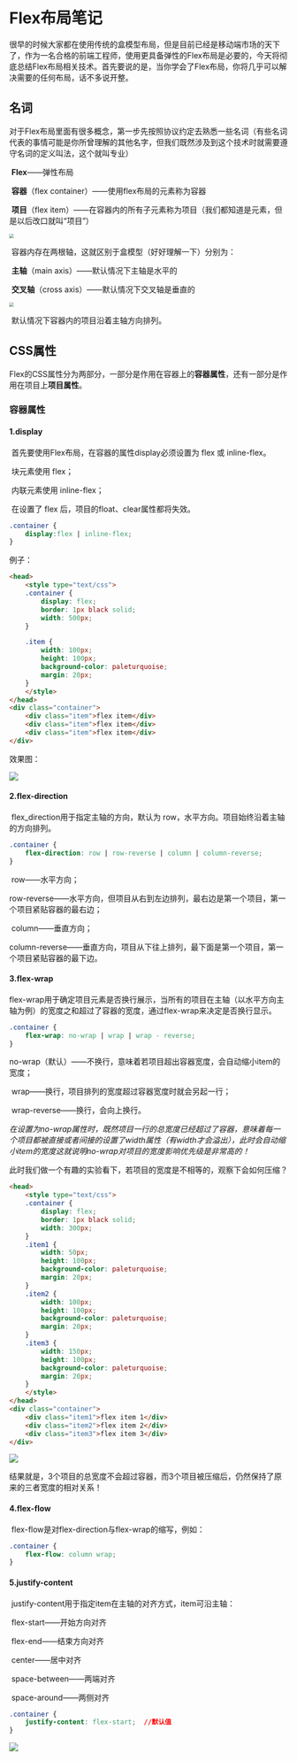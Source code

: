 # Flex布局笔记

​		很早的时候大家都在使用传统的盒模型布局，但是目前已经是移动端市场的天下了，作为一名合格的前端工程师，使用更具备弹性的Flex布局是必要的，今天将彻底总结Flex布局相关技术。首先要说的是，当你学会了Flex布局，你将几乎可以解决需要的任何布局，话不多说开整。



## 名词

​		对于Flex布局里面有很多概念，第一步先按照协议约定去熟悉一些名词（有些名词代表的事情可能是你所曾理解的其他名字，但我们既然涉及到这个技术时就需要遵守名词的定义叫法，这个就叫专业）

​		**Flex**——弹性布局

​		**容器**（flex container）——使用flex布局的元素称为容器

​		**项目**（flex item）——在容器内的所有子元素称为项目（我们都知道是元素，但是以后改口就叫“项目”）

<img src="image\flex_20220409151145.jpg" style="zoom:50%;" />

​		容器内存在两根轴，这就区别于盒模型（好好理解一下）分别为：

​		**主轴**（main axis）——默认情况下主轴是水平的

​		**交叉轴**（cross axis）——默认情况下交叉轴是垂直的

<img src="image\flex_20220409151605.jpg" style="zoom:50%;" />

​		默认情况下容器内的项目沿着主轴方向排列。

## CSS属性

​		Flex的CSS属性分为两部分，一部分是作用在容器上的**容器属性**，还有一部分是作用在项目上**项目属性**。

### 容器属性

#### 1.display

​		首先要使用Flex布局，在容器的属性display必须设置为 flex 或 inline-flex。

​		块元素使用 flex；

​		内联元素使用 inline-flex；

​		在设置了 flex 后，项目的float、clear属性都将失效。

```css
.container {
    display:flex | inline-flex;
}
```

例子：

```html
<head>
    <style type="text/css">
    .container {
        display: flex;
        border: 1px black solid;
        width: 500px;
    }

    .item {
        width: 100px;
        height: 100px;
        background-color: paleturquoise;
        margin: 20px;
    }
    </style>
</head>
<div class="container">
    <div class="item">flex item</div>
    <div class="item">flex item</div>
    <div class="item">flex item</div>
</div>
```

效果图：

<img src="image\flex_20220409152444.png" />

#### 2.flex-direction

​		flex_direction用于指定主轴的方向，默认为 row，水平方向。项目始终沿着主轴的方向排列。

```css
.container {
    flex-direction: row | row-reverse | column | column-reverse;
}
```

​		row——水平方向；

​		row-reverse——水平方向，但项目从右到左边排列，最右边是第一个项目，第一个项目紧贴容器的最右边；

​		column——垂直方向；

​		column-reverse——垂直方向，项目从下往上排列，最下面是第一个项目，第一个项目紧贴容器的最下边。

#### 3.flex-wrap

​		flex-wrap用于确定项目元素是否换行展示，当所有的项目在主轴（以水平方向主轴为例）的宽度之和超过了容器的宽度，通过flex-wrap来决定是否换行显示。

```css
.container {
    flex-wrap: no-wrap | wrap | wrap - reverse;
}
```

​		no-wrap（默认）——不换行，意味着若项目超出容器宽度，会自动缩小item的宽度；

​		wrap——换行，项目排列的宽度超过容器宽度时就会另起一行；

​		wrap-reverse——换行，会向上换行。

​		*在设置为no-wrap属性时，既然项目一行的总宽度已经超过了容器，意味着每一个项目都被直接或者间接的设置了width属性（有width才会溢出），此时会自动缩小item的宽度这就说明no-wrap对项目的宽度影响优先级是非常高的！*

​		此时我们做一个有趣的实验看下，若项目的宽度是不相等的，观察下会如何压缩？

```html
<head>
    <style type="text/css">
    .container {
        display: flex;
        border: 1px black solid;
        width: 300px;
    }
    .item1 {
        width: 50px;
        height: 100px;
        background-color: paleturquoise;
        margin: 20px;
    }
    .item2 {
        width: 100px;
        height: 100px;
        background-color: paleturquoise;
        margin: 20px;
    }
    .item3 {
        width: 150px;
        height: 100px;
        background-color: paleturquoise;
        margin: 20px;
    }
    </style>
</head>
<div class="container">
    <div class="item1">flex item 1</div>
    <div class="item2">flex item 2</div>
    <div class="item3">flex item 3</div>
</div>
```

<img src="image\flex_20220409154144.png" />

​		结果就是，3个项目的总宽度不会超过容器，而3个项目被压缩后，仍然保持了原来的三者宽度的相对关系！

#### 4.flex-flow

​		flex-flow是对flex-direction与flex-wrap的缩写，例如：

```css
.container {
    flex-flow: column wrap;
}
```

#### 5.justify-content

​		justify-content用于指定item在主轴的对齐方式，item可沿主轴：

​	flex-start——开始方向对齐

​	flex-end——结束方向对齐

​	center——居中对齐

​	space-between——两端对齐

​	space-around——两侧对齐

```css
.container {
    justify-content: flex-start;  //默认值
}
```

<img src="image\flex_20220824-163946.png" />
